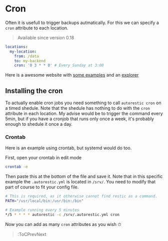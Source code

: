 # Cron

Often it is usefull to trigger backups autmatically. For this we can specify a `cron` attribute to each location.

> Available since version 0.18

```yaml | .autorestic.yml
locations:
  my-location:
    from: /data
    to: my-backend
    cron: '0 3 * * 0' # Every Sunday at 3:00
```

Here is a awesome website with [some examples](https://crontab.guru/examples.html) and an [explorer](https://crontab.guru/)

## Installing the cron

To actually enable cron jobs you need something to call `autorestic cron` on a timed shedule. Note that the shedule has nothing to do with the `cron` attribute in each location. My advise would be to trigger the command every 5min, but if you have a cronjob that runs only once a week, it's probably enough to shedule it once a day.

### Crontab

Here is an example using crontab, but systemd would do too.

First, open your crontab in edit mode

```bash
crontab -e
```

Then paste this at the bottom of the file and save it. Note that in this specific example the `.autorestic.yml` is located in `/srv/`. You need to modify that part of course to fit your config file.

```bash
# This is required, as it otherwise cannot find restic as a command.
PATH="/usr/local/bin:/usr/bin:/bin"

# Example running every 5 minutes
*/5 * * * * autorestic -c /srv/.autorestic.yml cron
```

Now you can add as many `cron` attributes as you wish ⏱

> :ToCPrevNext
